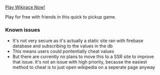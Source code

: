 [Play Wikirace Now!](https://elijahstorm.github.io/wikirace/)

Play for free with friends in this quick to pickup game.

### Known issues

- It's not very secure as it's actually a static site ran with firebase database and subscribing to the values in the db
- This means users could pontentially cheat values
- But there are currently no plans to move this to a SSR site to improve that issue. It's not an issue with high priority, because the easiest method to cheat is to just open wikipedia on a seperate page anyway
